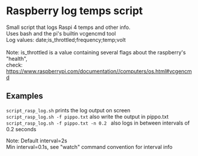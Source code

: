 # Raspberry log temps script
Small script that logs Raspi 4 temps and other info.<br>
Uses bash and the pi's builtin vcgencmd tool<br>
Log values: date;is_throttled;frequency;temp;volt<br>
<br>
Note: is_throttled is a value containing several flags about the raspberry's "health",<br>
 check: https://www.raspberrypi.com/documentation//computers/os.html#vcgencmd<br>

## Examples 
```script_rasp_log.sh``` prints the log output on screen<br>
```script_rasp_log.sh -f pippo.txt``` also write the output in pippo.txt<br>
```script_rasp_log.sh -f pippo.txt -n 0.2 ``` also logs in between intervals of 0.2 seconds<br>

Note: Default interval=2s<br>
      Min interval=0.1s, see "watch" command convention for interval info<br>